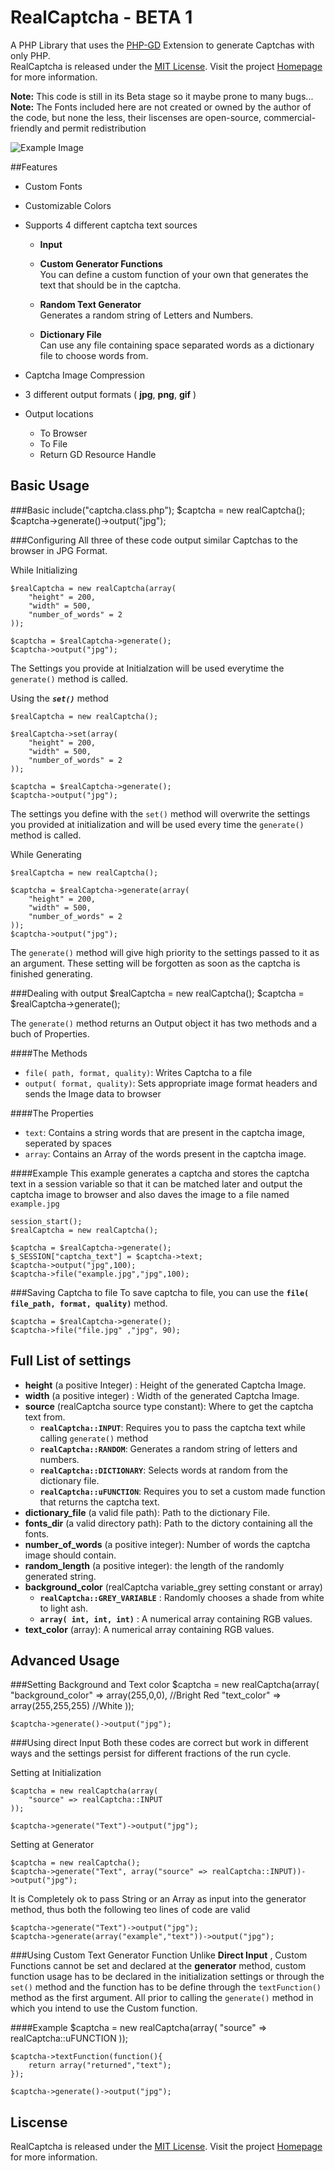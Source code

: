 RealCaptcha - BETA 1
=====================

A PHP Library that uses the [PHP-GD](http://php.net/manual/en/book.image.php) Extension to generate Captchas with only PHP.  
RealCaptcha is released under the [MIT License](http://projects.dichrome.tk/realCaptcha/license.php). Visit the project [Homepage](http://projects.dichrome.tk/realCaptcha/) for more information.

**Note:** This code is still in its Beta stage so it maybe prone to many bugs...
**Note:** The Fonts included here are not created or owned by the author of the code,
but none the less, their liscenses are open-source, commercial-friendly and permit redistribution

![Example Image](http://projects.dichrome.tk/realCaptcha/images/example.jpg)




##Features

+ Custom Fonts
+ Customizable Colors
+ Supports 4 different captcha text sources

    + __Input__<br>

    + __Custom Generator Functions__<br> You can define a custom function of your own that generates the text that should be in the captcha.<br>

    + __Random Text Generator__<br> Generates a random string of Letters and Numbers.<br>

    + __Dictionary File__<br> Can use any file containing space separated words as a dictionary file to choose words from.

+ Captcha Image Compression
+ 3 different output formats ( **jpg**, **png**, **gif** )
+ Output locations
    + To Browser
    + To File
    + Return GD Resource Handle



Basic Usage
---------------------------
###Basic
	include("captcha.class.php");
	$captcha = new realCaptcha();
	$captcha->generate()->output("jpg");


###Configuring
All three of these code output similar Captchas to the browser in JPG Format.  

While Initializing

	$realCaptcha = new realCaptcha(array(
		"height" = 200,
		"width" = 500,
		"number_of_words" = 2
	));

	$captcha = $realCaptcha->generate();
	$captcha->output("jpg");

The Settings you provide at Initialzation will be used everytime the `generate()` method is called.  

Using the ***`set()`*** method

	$realCaptcha = new realCaptcha();

	$realCaptcha->set(array(
		"height" = 200,
		"width" = 500,
		"number_of_words" = 2
	));

	$captcha = $realCaptcha->generate();
	$captcha->output("jpg");

The settings you define with the `set()` method will overwrite the settings you provided at initialization and will be used
every time the `generate()` method is called.  

While Generating


	$realCaptcha = new realCaptcha();

	$captcha = $realCaptcha->generate(array(
		"height" = 200,
		"width" = 500,
		"number_of_words" = 2
	));
	$captcha->output("jpg");

The `generate()` method will give high priority to the settings passed to it as an argument. These setting will be forgotten
as soon as the captcha is finished generating.

###Dealing with output
	$realCaptcha = new realCaptcha();
	$captcha = $realCaptcha->generate();

The `generate()` method returns an Output object it has two methods and a buch of Properties.

####The Methods
+ `file( path, format, quality)`: Writes Captcha to a file
+ `output( format, quality)`: Sets appropriate image format headers and sends the Image data to browser

####The Properties
+ `text`: Contains a string words that are present in the captcha image, seperated by spaces
+ `array`: Contains an Array of the words present in the captcha image.

####Example
This example generates a captcha and stores the captcha text  in a session variable so that it can be 
matched later and output the captcha image to browser and also daves the image to a file named `example.jpg`

	session_start();
	$realCaptcha = new realCaptcha();

	$captcha = $realCaptcha->generate();
	$_SESSION["captcha_text"] = $captcha->text;
	$captcha->output("jpg",100);
	$captcha->file("example.jpg","jpg",100);


###Saving Captcha to file
To save captcha to file, you can use the **`file( file_path, format, quality)`** method.

	$captcha = $realCaptcha->generate();
	$captcha->file("file.jpg" ,"jpg", 90);

Full List of settings
--------------------------------
+ **height** (a positive Integer) : Height of the generated Captcha Image.
+ **width** (a positive integer) : Width of the generated Captcha Image.
+ **source** (realCaptcha source type constant): Where to get the captcha text from.
	+ **`realCaptcha::INPUT`**: Requires you to pass the captcha text while calling `generate()` method
	+ **`realCaptcha::RANDOM`**: Generates a random string of letters and numbers.
	+ **`realCaptcha::DICTIONARY`**: Selects words at random from the dictionary file.
	+ **`realCaptcha::uFUNCTION`**: Requires you to set a custom made function that returns the captcha text.
+ **dictionary_file** (a valid file path): Path to the dictionary File.
+ **fonts_dir** (a valid directory path): Path to the dictory containing all the fonts.
+ **number_of_words** (a positive integer): Number of words the captcha image should contain.
+ **random_length** (a positive integer): the length of the randomly generated string.
+ **background_color** (realCaptcha variable_grey setting constant or array)
	+ **`realCaptcha::GREY_VARIABLE`** : Randomly chooses a shade from white to light ash.
	+ **`array( int, int, int)`** : A numerical array containing RGB values.
+ **text_color** (array): A numerical array containing RGB values.


Advanced Usage
---------------------------
###Setting Background and Text color
	$captcha = new realCaptcha(array(
		"background_color" => array(255,0,0), //Bright Red
		"text_color" => array(255,255,255) //White
	));

	$captcha->generate()->output("jpg");

###Using direct Input
Both these codes are correct but work in different ways and the settings persist 
for different fractions of the run cycle.

Setting at Initialization

	$captcha = new realCaptcha(array(
		"source" => realCaptcha::INPUT
	));

	$captcha->generate("Text")->output("jpg");


Setting at Generator

	$captcha = new realCaptcha();
	$captcha->generate("Text", array("source" => realCaptcha::INPUT))->output("jpg");

It is Completely ok to pass String or an Array as input into the generator method,
thus both the following teo lines of code are valid

	$captcha->generate("Text")->output("jpg");
	$captcha->generate(array("example","text"))->output("jpg");

###Using Custom Text Generator Function
Unlike __Direct Input__ , Custom Functions cannot be set and declared at the __generator__ method,
custom function usage has to be declared in the initialization settings or through the `set()` method
and the function has to be define through the `textFunction()` method as the first argument. All prior to 
calling the `generate()` method in which you intend to use the Custom function.

####Example
	$captcha = new realCaptcha(array(
		"source" => realCaptcha::uFUNCTION
	));

	$captcha->textFunction(function(){
		return array("returned","text");
	});

	$captcha->generate()->output("jpg");


Liscense
---------
RealCaptcha is released under the [MIT License](http://projects.dichrome.tk/realCaptcha/license.php). Visit the project [Homepage](http://projects.dichrome.tk/realCaptcha/) for more information.

